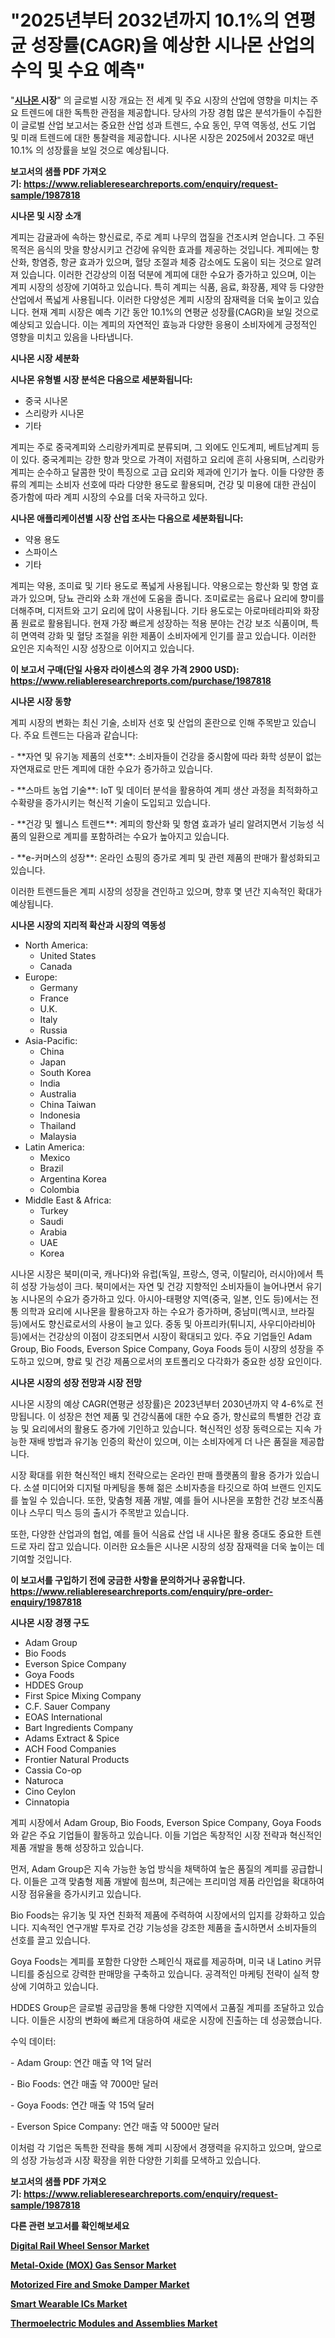 <p><h1>"2025년부터 2032년까지 10.1%의 연평균 성장률(CAGR)을 예상한 시나몬 산업의 수익 및 수요 예측"</h1></p><p>"<strong><a href="https://www.reliableresearchreports.com/cinnamon-r1987818?utm_campaign=106&utm_medium=7&utm_source=Github&utm_content=ia&utm_term=07042025&utm_id=cinnamon">시나몬&nbsp;</a></strong><strong>시장</strong>" 의 글로벌 시장 개요는 전 세계 및 주요 시장의 산업에 영향을 미치는 주요 트렌드에 대한 독특한 관점을 제공합니다. 당사의 가장 경험 많은 분석가들이 수집한 이 글로벌 산업 보고서는 중요한 산업 성과 트렌드, 수요 동인, 무역 역동성, 선도 기업 및 미래 트렌드에 대한 통찰력을 제공합니다. 시나몬 시장은 2025에서 2032로 매년 10.1% 의 성장률을 보일 것으로 예상됩니다.&nbsp;</p>
<p><strong>보고서의 샘플 PDF 가져오기:&nbsp;<a href="https://www.reliableresearchreports.com/enquiry/request-sample/1987818?utm_campaign=106&utm_medium=7&utm_source=Github&utm_content=ia&utm_term=07042025&utm_id=cinnamon">https://www.reliableresearchreports.com/enquiry/request-sample/1987818</a></strong></p>
<p><strong>시나몬 및 시장 소개</strong></p>
<p><p>계피는 감귤과에 속하는 향신료로, 주로 계피 나무의 껍질을 건조시켜 얻습니다. 그 주된 목적은 음식의 맛을 향상시키고 건강에 유익한 효과를 제공하는 것입니다. 계피에는 항산화, 항염증, 항균 효과가 있으며, 혈당 조절과 체중 감소에도 도움이 되는 것으로 알려져 있습니다. 이러한 건강상의 이점 덕분에 계피에 대한 수요가 증가하고 있으며, 이는 계피 시장의 성장에 기여하고 있습니다. 특히 계피는 식품, 음료, 화장품, 제약 등 다양한 산업에서 폭넓게 사용됩니다. 이러한 다양성은 계피 시장의 잠재력을 더욱 높이고 있습니다. 현재 계피 시장은 예측 기간 동안 10.1%의 연평균 성장률(CAGR)을 보일 것으로 예상되고 있습니다. 이는 계피의 자연적인 효능과 다양한 응용이 소비자에게 긍정적인 영향을 미치고 있음을 나타냅니다.</p></p>
<p><strong>시나몬 시장 세분화</strong></p>
<p><strong>시나몬 유형별 시장 분석은 다음으로 세분화됩니다:</strong></p>
<p><ul><li>중국 시나몬</li><li>스리랑카 시나몬</li><li>기타</li></ul></p>
<p><p>계피는 주로 중국계피와 스리랑카계피로 분류되며, 그 외에도 인도계피, 베트남계피 등이 있다. 중국계피는 강한 향과 맛으로 가격이 저렴하고 요리에 흔히 사용되며, 스리랑카계피는 순수하고 달콤한 맛이 특징으로 고급 요리와 제과에 인기가 높다. 이들 다양한 종류의 계피는 소비자 선호에 따라 다양한 용도로 활용되며, 건강 및 미용에 대한 관심이 증가함에 따라 계피 시장의 수요를 더욱 자극하고 있다.</p></p>
<p><strong>시나몬 애플리케이션별 시장 산업 조사는 다음으로 세분화됩니다:</strong></p>
<p><ul><li>약용 용도</li><li>스파이스</li><li>기타</li></ul></p>
<p><p>계피는 약용, 조미료 및 기타 용도로 폭넓게 사용됩니다. 약용으로는 항산화 및 항염 효과가 있으며, 당뇨 관리와 소화 개선에 도움을 줍니다. 조미료로는 음료나 요리에 향미를 더해주며, 디저트와 고기 요리에 많이 사용됩니다. 기타 용도로는 아로마테라피와 화장품 원료로 활용됩니다. 현재 가장 빠르게 성장하는 적용 분야는 건강 보조 식품이며, 특히 면역력 강화 및 혈당 조절을 위한 제품이 소비자에게 인기를 끌고 있습니다. 이러한 요인은 지속적인 시장 성장으로 이어지고 있습니다.</p></p>
<p><strong>이 보고서 구매(단일 사용자 라이센스의 경우 가격 2900 USD): <a href="https://www.reliableresearchreports.com/purchase/1987818?utm_campaign=106&utm_medium=7&utm_source=Github&utm_content=ia&utm_term=07042025&utm_id=cinnamon">https://www.reliableresearchreports.com/purchase/1987818</a></strong></p>
<p><strong>시나몬 시장 동향</strong></p>
<p><p>계피 시장의 변화는 최신 기술, 소비자 선호 및 산업의 혼란으로 인해 주목받고 있습니다. 주요 트렌드는 다음과 같습니다:</p><p>- **자연 및 유기농 제품의 선호**: 소비자들이 건강을 중시함에 따라 화학 성분이 없는 자연재료로 만든 계피에 대한 수요가 증가하고 있습니다.</p><p>- **스마트 농업 기술**: IoT 및 데이터 분석을 활용하여 계피 생산 과정을 최적화하고 수확량을 증가시키는 혁신적 기술이 도입되고 있습니다.</p><p>- **건강 및 웰니스 트렌드**: 계피의 항산화 및 항염 효과가 널리 알려지면서 기능성 식품의 일환으로 계피를 포함하려는 수요가 높아지고 있습니다.</p><p>- **e-커머스의 성장**: 온라인 쇼핑의 증가로 계피 및 관련 제품의 판매가 활성화되고 있습니다.</p><p>이러한 트렌드들은 계피 시장의 성장을 견인하고 있으며, 향후 몇 년간 지속적인 확대가 예상됩니다.</p></p>
<p><strong>시나몬 시장의 지리적 확산과 시장의 역동성</strong></p>
<p><ul>
    <li>
        North America:
        <ul>
            <li>United States</li>
            <li>Canada</li>
        </ul>
    </li>
    <li>
        Europe:
        <ul>
            <li>Germany</li>
            <li>France</li>
            <li>U.K.</li>
            <li>Italy</li>
            <li>Russia</li>
        </ul>
    </li>
    <li>
        Asia-Pacific:
        <ul>
            <li>China</li>
            <li>Japan</li>
            <li>South Korea</li>
            <li>India</li>
            <li>Australia</li>
            <li>China Taiwan</li>
            <li>Indonesia</li>
            <li>Thailand</li>
            <li>Malaysia</li>
        </ul>
    </li>
    <li>
        Latin America:
        <ul>
            <li>Mexico</li>
            <li>Brazil</li>
            <li>Argentina Korea</li>
            <li>Colombia</li>
        </ul>
    </li>
    <li>
        Middle East & Africa:
        <ul>
            <li>Turkey</li>
            <li>Saudi</li>
            <li>Arabia</li>
            <li>UAE</li>
            <li>Korea</li>
        </ul>
    </li>
    </ul></p>
<p><p>시나몬 시장은 북미(미국, 캐나다)와 유럽(독일, 프랑스, 영국, 이탈리아, 러시아)에서 특히 성장 가능성이 크다. 북미에서는 자연 및 건강 지향적인 소비자들이 늘어나면서 유기농 시나몬의 수요가 증가하고 있다. 아시아-태평양 지역(중국, 일본, 인도 등)에서는 전통 의학과 요리에 시나몬을 활용하고자 하는 수요가 증가하며, 중남미(멕시코, 브라질 등)에서도 향신료로서의 사용이 늘고 있다. 중동 및 아프리카(튀니지, 사우디아라비아 등)에서는 건강상의 이점이 강조되면서 시장이 확대되고 있다. 주요 기업들인 Adam Group, Bio Foods, Everson Spice Company, Goya Foods 등이 시장의 성장을 주도하고 있으며, 향료 및 건강 제품으로서의 포트폴리오 다각화가 중요한 성장 요인이다.</p></p>
<p><strong>시나몬 시장의 성장 전망과 시장 전망</strong></p>
<p><p>시나몬 시장의 예상 CAGR(연평균 성장률)은 2023년부터 2030년까지 약 4-6%로 전망됩니다. 이 성장은 천연 제품 및 건강식품에 대한 수요 증가, 향신료의 특별한 건강 효능 및 요리에서의 활용도 증가에 기인하고 있습니다. 혁신적인 성장 동력으로는 지속 가능한 재배 방법과 유기농 인증의 확산이 있으며, 이는 소비자에게 더 나은 품질을 제공합니다.</p><p>시장 확대를 위한 혁신적인 배치 전략으로는 온라인 판매 플랫폼의 활용 증가가 있습니다. 소셜 미디어와 디지털 마케팅을 통해 젊은 소비자층을 타깃으로 하여 브랜드 인지도를 높일 수 있습니다. 또한, 맞춤형 제품 개발, 예를 들어 시나몬을 포함한 건강 보조식품이나 스무디 믹스 등의 출시가 주목받고 있습니다. </p><p>또한, 다양한 산업과의 협업, 예를 들어 식음료 산업 내 시나몬 활용 증대도 중요한 트렌드로 자리 잡고 있습니다. 이러한 요소들은 시나몬 시장의 성장 잠재력을 더욱 높이는 데 기여할 것입니다.</p></p>
<p><strong>이 보고서를 구입하기 전에 궁금한 사항을 문의하거나 공유합니다. <a href="https://www.reliableresearchreports.com/enquiry/pre-order-enquiry/1987818?utm_campaign=106&utm_medium=7&utm_source=Github&utm_content=ia&utm_term=07042025&utm_id=cinnamon">https://www.reliableresearchreports.com/enquiry/pre-order-enquiry/1987818</a></strong></p>
<p><strong>시나몬 시장 경쟁 구도</strong></p>
<p><ul><li>Adam Group</li><li>Bio Foods</li><li>Everson Spice Company</li><li>Goya Foods</li><li>HDDES Group</li><li>First Spice Mixing Company</li><li>C.F. Sauer Company</li><li>EOAS International</li><li>Bart Ingredients Company</li><li>Adams Extract & Spice</li><li>ACH Food Companies</li><li>Frontier Natural Products</li><li>Cassia Co-op</li><li>Naturoca</li><li>Cino Ceylon</li><li>Cinnatopia</li></ul></p>
<p><p>계피 시장에서 Adam Group, Bio Foods, Everson Spice Company, Goya Foods와 같은 주요 기업들이 활동하고 있습니다. 이들 기업은 독창적인 시장 전략과 혁신적인 제품 개발을 통해 성장하고 있습니다.</p><p>먼저, Adam Group은 지속 가능한 농업 방식을 채택하여 높은 품질의 계피를 공급합니다. 이들은 고객 맞춤형 제품 개발에 힘쓰며, 최근에는 프리미엄 제품 라인업을 확대하여 시장 점유율을 증가시키고 있습니다.</p><p>Bio Foods는 유기농 및 자연 친화적 제품에 주력하여 시장에서의 입지를 강화하고 있습니다. 지속적인 연구개발 투자로 건강 기능성을 강조한 제품을 출시하면서 소비자들의 선호를 끌고 있습니다.</p><p>Goya Foods는 계피를 포함한 다양한 스페인식 재료를 제공하며, 미국 내 Latino 커뮤니티를 중심으로 강력한 판매망을 구축하고 있습니다. 공격적인 마케팅 전략이 실적 향상에 기여하고 있습니다.</p><p>HDDES Group은 글로벌 공급망을 통해 다양한 지역에서 고품질 계피를 조달하고 있습니다. 이들은 시장의 변화에 빠르게 대응하여 새로운 시장에 진출하는 데 성공했습니다.</p><p>수익 데이터:</p><p>- Adam Group: 연간 매출 약 1억 달러</p><p>- Bio Foods: 연간 매출 약 7000만 달러</p><p>- Goya Foods: 연간 매출 약 15억 달러</p><p>- Everson Spice Company: 연간 매출 약 5000만 달러 </p><p>이처럼 각 기업은 독특한 전략을 통해 계피 시장에서 경쟁력을 유지하고 있으며, 앞으로의 성장 가능성과 시장 확장을 위한 다양한 기회를 모색하고 있습니다.</p></p>
<p><strong>보고서의 샘플 PDF 가져오기:&nbsp;<a href="https://www.reliableresearchreports.com/enquiry/request-sample/1987818?utm_campaign=106&utm_medium=7&utm_source=Github&utm_content=ia&utm_term=07042025&utm_id=cinnamon">https://www.reliableresearchreports.com/enquiry/request-sample/1987818</a></strong></p>
<p><strong></strong></p>
<p><strong></strong></p>
<p><strong></strong></p>
<p><strong></strong></p>
<p><strong>다른 관련 보고서를 확인해보세요</strong></p>
<p><strong><p><a href="https://github.com/rvadencho/Market-Research-Report-List-1/blob/main/digital-rail-wheel-sensor-market.md?utm_campaign=106&utm_medium=7&utm_source=Github&utm_content=ia&utm_term=07042025&utm_id=cinnamon">Digital Rail Wheel Sensor Market</a></p><p><a href="https://github.com/minakibanov/Market-Research-Report-List-1/blob/main/metal-oxide-mox-gas-sensor-market.md?utm_campaign=106&utm_medium=7&utm_source=Github&utm_content=ia&utm_term=07042025&utm_id=cinnamon">Metal-Oxide (MOX) Gas Sensor Market</a></p><p><a href="https://github.com/gripeluigstt/Market-Research-Report-List-1/blob/main/motorized-fire-and-smoke-damper-market.md?utm_campaign=106&utm_medium=7&utm_source=Github&utm_content=ia&utm_term=07042025&utm_id=cinnamon">Motorized Fire and Smoke Damper Market</a></p><p><a href="https://github.com/warshatulang0/Market-Research-Report-List-1/blob/main/smart-wearable-ics-market.md?utm_campaign=106&utm_medium=7&utm_source=Github&utm_content=ia&utm_term=07042025&utm_id=cinnamon">Smart Wearable ICs Market</a></p><p><a href="https://github.com/muoioconzej8/Market-Research-Report-List-1/blob/main/thermoelectric-modules-and-assemblies-market.md?utm_campaign=106&utm_medium=7&utm_source=Github&utm_content=ia&utm_term=07042025&utm_id=cinnamon">Thermoelectric Modules and Assemblies Market</a></p></strong></p>
<p></p>